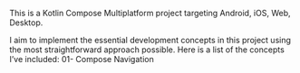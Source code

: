 This is a Kotlin Compose Multiplatform project targeting Android, iOS, Web, Desktop.

I aim to implement the essential development concepts in this project using the most straightforward 
approach possible.
Here is a list of the concepts I’ve included:
01- Compose Navigation